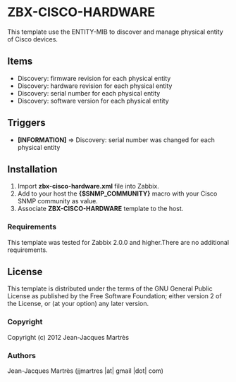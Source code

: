 ZBX-CISCO-HARDWARE
==================

This template use the ENTITY-MIB to discover and manage physical entity of Cisco devices.

Items
-----

  * Discovery: firmware revision for each physical entity
  * Discovery: hardware revision for each physical entity
  * Discovery: serial number for each physical entity
  * Discovery: software version for each physical entity

Triggers
--------

  * **[INFORMATION]** => Discovery: serial number was changed for each physical entity

Installation
------------

1. Import **zbx-cisco-hardware.xml** file into Zabbix.
2. Add to your host the **{$SNMP_COMMUNITY}** macro with your Cisco SNMP community as value.
3. Associate **ZBX-CISCO-HARDWARE** template to the host.
 
### Requirements

This template was tested for Zabbix 2.0.0 and higher.There are no additional requirements.

License
-------

This template is distributed under the terms of the GNU General Public License as published by the Free Software Foundation; either version 2 of the  License, or (at your option) any later version.

### Copyright

  Copyright (c) 2012 Jean-Jacques Martrès

### Authors
  
  Jean-Jacques Martrès
  (jjmartres |at| gmail |dot| com)

